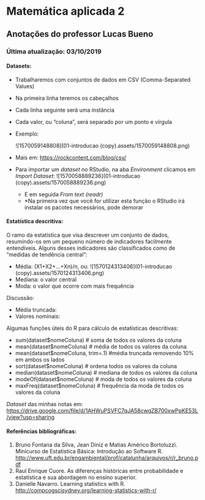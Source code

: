 # Matemática aplicada 2

## Anotações do professor Lucas Bueno

### Última atualização: 03/10/2019

#### Datasets:

- Trabalharemos com conjuntos de dados em CSV (Comma-Separated Values)

- Na primeira linha teremos os cabeçalhos

- Cada linha seguinte será uma instância

- Cada valor, ou “coluna”, será separado por um ponto e vírgula

- Exemplo:

     ![1570059148808](01-introducao (copy).assets/1570059148808.png)

- Mais em: https://rockcontent.com/blog/csv/

- Para importar um *dataset* no RStudio, na aba *Environment* clicamos em *Import Dataset*: ![1570058889236](01-introducao (copy).assets/1570058889236.png)

    - E em seguida *From text (readr)*
    - *Na primeira vez que você for utilizar esta função o RStudio irá instalar os pacotes necessários, pode demorar

#### Estatística descritiva:

O ramo da estatística que visa descrever um conjunto de dados, resumindo-os em um pequeno número de indicadores facilmente entendíveis. Alguns desses indicadores são classificados como de “medidas de tendência central”:

- Média:  (X1+X2+…+Xn)/n, ou: ![1570124313406](01-introducao (copy).assets/1570124313406.png)
- Mediana: o valor central
- Moda: o valor que ocorre com mais frequência

Discussão:

- Média truncada:
- Valores nominais:

Algumas funções úteis do R para cálculo de estatísticas descritivas:

- sum(dataset$nomeColuna) # soma de todos os valores da coluna
- mean(dataset$nomeColuna) # média de todos os valores da coluna
- mean(dataset$nomeColuna, trim=.1) #média truncada removendo 10% em ambos os lados
- sort(dataset$nomeColuna) # ordena todos os valores da coluna
- median(dataset$nomeColuna) # mediana de todos os valores da coluna
- modeOf(dataset$nomeColuna) # moda de todos os valores da coluna
- maxFreq(dataset$nomeColuna) # frequência da moda de todos os valores da coluna

*Dataset* das minhas notas em: https://drive.google.com/file/d/1AHWuPSVFC7qJA58cwqZB700xwPpKE53L/view?usp=sharing

#### Referências bibliográficas:

1. Bruno Fontana da Silva, Jean Diniz e Matias Américo Bortoluzzi. Minicurso de Estatística Básica: Introdução ao Software R. http://www.uft.edu.br/engambiental/prof/catalunha/arquivos/r/r_bruno.pdf
2. Raul Enrique Cuore. As diferenças históricas entre probabilidade e estatística e sua abordagem no ensino superior.
3. Danielle Navarro. Learning statistics with R. http://compcogscisydney.org/learning-statistics-with-r/
